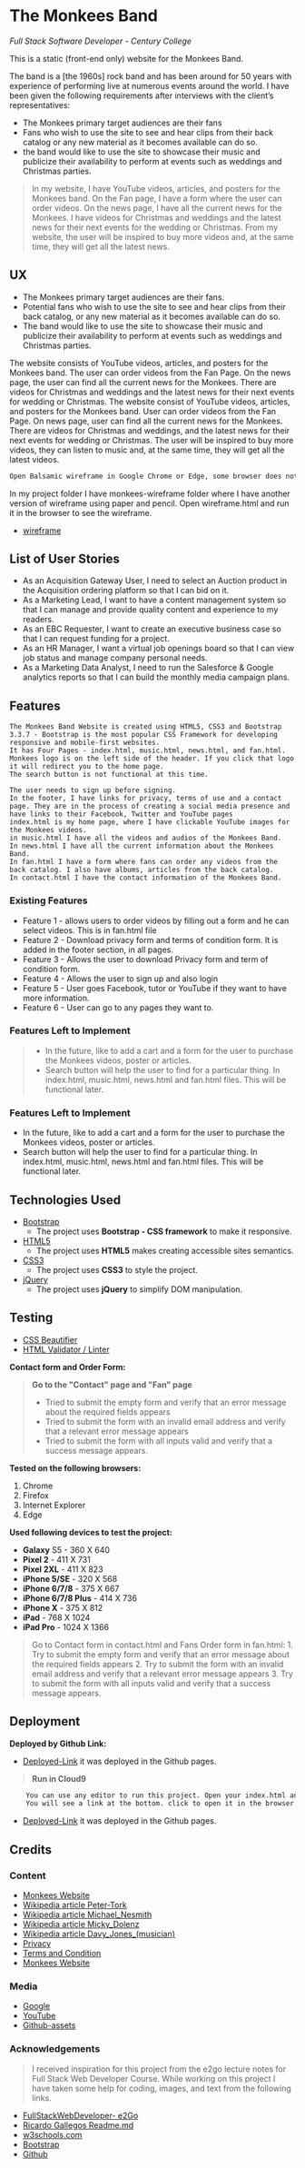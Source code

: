 # The Monkees Band 
_Full Stack Software Developer - Century College_

This is a static (front-end only) website for the Monkees Band. 

The band is a [the 1960s] rock band and has been around for 50 years with experience of performing live at numerous events around the world. 
I have been given the following requirements after interviews with the client’s representatives:
- The Monkees primary target audiences are their fans 
- Fans who wish to use the site to see and hear clips from their back catalog or any new material as it becomes available can do so.
- the band would like to use the site to showcase their music and publicize their availability to perform at events such as weddings and Christmas parties.

> In my website, I have YouTube videos, articles, and posters for the Monkees band. On the Fan page, I have a form where the user can order videos. On the news page, I have all the current news for the Monkees. I have videos for Christmas and weddings and the latest news for their next events for the wedding or Christmas.
> From my website, the user will be inspired to buy more videos and, at the same time, they will get all the latest news.

## UX
* The Monkees primary target audiences are their fans. 
* Potential fans who wish to use the site to see and hear clips from their back catalog, or any new material as it becomes available can do so.
* The band would like to use the site to showcase their music and publicize their availability to perform at events such as weddings and Christmas parties.

The website consists of YouTube videos, articles, and posters for the Monkees band. The user can order videos from the Fan Page. On the news page, the user can find all the current news for the Monkees. There are videos for Christmas and weddings and the latest news for their next events for wedding or Christmas.
The website consist of YouTube videos, articles, and posters for the Monkees band. User can order videos from the Fan Page. On news page, 
user can find all the current news for the Monkees. There are videos for Christmas and weddings, and the latest news for their next events for wedding or Christmas.
The user will be inspired to buy more videos, they can listen to music and, at the same time, they will get all the latest videos.

```sh
Open Balsamic wireframe in Google Chrome or Edge, some browser does not support this website.

```
In my project folder I have monkees-wireframe folder where I have another version of wireframe using paper and pencil.
Open wireframe.html and run it in the browser to see the wireframe.

 - [wireframe](https://balsamiq.cloud/skwqn76/pgqbr93/r2278)

## List of User Stories

- As an Acquisition Gateway User, I need to select an Auction product in the Acquisition ordering platform so that I can bid on it.
- As a Marketing Lead, I want to have a content management system so that I can manage and provide quality content and experience to my readers.
- As an EBC Requester, I want to create an executive business case so that I can request funding for a project.
- As an HR Manager, I want a virtual job openings board so that I can view job status and manage company personal needs.
- As a Marketing Data Analyst, I need to run the Salesforce & Google analytics reports so that I can build the monthly media campaign plans.

## Features

````
The Monkees Band Website is created using HTML5, CSS3 and Bootstrap 3.3.7 - Bootstrap is the most popular CSS Framework for developing responsive and mobile-first websites.
It has Four Pages - index.html, music.html, news.html, and fan.html.
Monkees logo is on the left side of the header. If you click that logo it will redirect you to the home page. 
The search button is not functional at this time.

The user needs to sign up before signing. 
In the footer, I have links for privacy, terms of use and a contact page. They are in the process of creating a social media presence and have links to their Facebook, Twitter and YouTube pages
index.html is my home page, where I have clickable YouTube images for the Monkees videos.
in music.html I have all the videos and audios of the Monkees Band.
In news.html I have all the current information about the Monkees Band.
In fan.html I have a form where fans can order any videos from the back catalog. I also have albums, articles from the back catalog.
In contact.html I have the contact information of the Monkees Band.

````
### Existing Features
- Feature 1 - allows users to order videos by filling out a form and he can select videos. This is in fan.html file
- Feature 2 - Download privacy form and terms of condition form. It is added in the footer section, in all pages.
- Feature 3 - Allows the user to download Privacy form and term of condition form.
- Feature 4 - Allows the user to sign up and also login
- Feature 5 - User goes Facebook, tutor or YouTube if they want to have more information.
- Feature 6 - User can go to any pages they want to.

### Features Left to Implement
> - In the future, like to add a cart and a form for the user to purchase the Monkees videos, poster or articles.
> - Search button will help the user to find for a particular thing. In index.html, music.html, news.html and fan.html files. This will be functional later.

### Features Left to Implement
- In the future, like to add a cart and a form for the user to purchase the Monkees videos, poster or articles.
- Search button will help the user to find for a particular thing. In index.html, music.html, news.html and fan.html files. This will be functional later.

## Technologies Used
- [Bootstrap](https://getbootstrap.com/docs/4.2/getting-started/introduction/) 
    - The project uses **Bootstrap - CSS framework** to make it responsive.
- [HTML5](https://www.w3schools.com/html/html5_intro.asp)
    - The project uses **HTML5** makes creating accessible sites semantics.
- [CSS3](https://www.w3schools.com/css/default.asp)
    - The project uses **CSS3** to style the project. 
- [jQuery](https://jquery.com)
    - The project uses **jQuery** to simplify DOM manipulation.

## Testing

- [CSS Beautifier](https://www.freeformatter.com/css-beautifier.html#ad-output)
- [HTML Validator / Linter](https://www.freeformatter.com/html-validator.html)


__Contact form and Order Form:__
> __Go to the "Contact" page and "Fan" page__
> - Tried to submit the empty form and verify that an error message about the required fields appears
> - Tried to submit the form with an invalid email address and verify that a relevant error message appears
> - Tried to submit the form with all inputs valid and verify that a success message appears.
    
__Tested on the following browsers:__

1. Chrome
1. Firefox
1. Internet Explorer
1. Edge
  
__Used following devices to test the project:__
-  __Galaxy__ S5 - 360 X 640
-  __Pixel 2__ - 411 X 731
-  __Pixel 2XL__ - 411 X 823
-  __iPhone 5/SE__ - 320 X 568
-  __iPhone 6/7/8__ - 375 X 667
-  __iPhone 6/7/8 Plus__ - 414 X 736
-  __iPhone X__ - 375 X 812 
-  __iPad__ -   768 X 1024
-  __iPad Pro__ - 1024 X 1366

> Go to Contact form in contact.html and Fans Order form in fan.html:
    1. Try to submit the empty form and verify that an error message about the required fields appears
    2. Try to submit the form with an invalid email address and verify that a relevant error message appears
    3. Try to submit the form with all inputs valid and verify that a success message appears.
    
## Deployment 

__Deployed by Github Link:__

- [Deployed-Link](https://sabrinadowla14.github.io/Project1-The-Monkees-Band/index.html) it was deployed in the Github pages.
> __Run in Cloud9__ 
```sh
    You can use any editor to run this project. Open your index.html and click run. 
    You will see a link at the bottom. click to open it in the browser.
```
- [Deployed-Link](https://sabrinadowla14.github.io/Project1-The-Monkees-Band/index.html) it was deployed in the Github pages.

## Credits

### Content
- [Monkees Website](https://www.songkick.com/artists/485568-monkees)
- [Wikipedia article Peter-Tork](https://en.wikipedia.org/wiki/Peter_Tork)
- [Wikipedia article Michael_Nesmith](https://en.wikipedia.org/wiki/Michael_Nesmith)
- [Wikipedia article Micky_Dolenz](https://en.wikipedia.org/wiki/Micky_Dolenz)
- [Wikipedia article Davy_Jones_(musician)](https://en.wikipedia.org/wiki/Davy_Jones_(musician))
- [Privacy](https://www.bbb.org/greater-san-francisco/for-businesses/toolkits1/sample-privacy-policy/)
- [Terms and Condition](http://templatelab.com/terms-and-conditions-templates/#Terms_and_Conditions_Templates) 
- [Monkees Website](https://www.monkees.com/)

### Media
- [Google](https://www.google.com/search?q=the+monkees+free+images&tbm=isch&source=hp&sa=X&ved=2ahUKEwjdqrbS46XgAhUG04MKHRvzCYUQsAR6BAgDEAE&biw=1536&bih=70)
- [YouTube](www.youtube.com)
- [Github-assets](https://github.com/Code-Institute-Org/project-assets)

### Acknowledgements

> I received inspiration for this project from the e2go lecture notes for Full Stack Web Developer Course.
> While working on this project I have taken some help for coding, images, and text from the following links.

 - [FullStackWebDeveloper- e2Go](https://courses.codeinstitute.net/program/FullstackWebDeveloper)
 - [Ricardo Gallegos Readme.md](https://github.com/VeysonD/WalkSafe/blob/master/README.md)
 - [w3schools.com](www.w3schools.com)
 - [Bootstrap](https://getbootstrap.com/docs/4.2/getting-started/introduction/) 
 - [Github](https://github.com/) 
 
